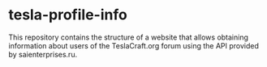 # tesla-profile-info

This repository contains the structure of a website that allows obtaining information about users of the TeslaCraft.org forum using the API provided by saienterprises.ru.